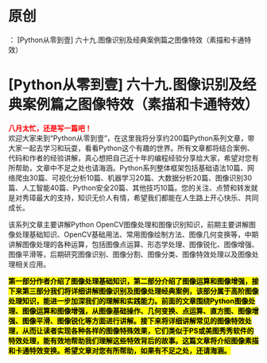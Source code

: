 # 原创
：  [Python从零到壹] 六十九.图像识别及经典案例篇之图像特效（素描和卡通特效）

# [Python从零到壹] 六十九.图像识别及经典案例篇之图像特效（素描和卡通特效）

<font color="red">**八月太忙，还是写一篇吧！**</font><br/> 欢迎大家来到“Python从零到壹”，在这里我将分享约200篇Python系列文章，带大家一起去学习和玩耍，看看Python这个有趣的世界。所有文章都将结合案例、代码和作者的经验讲解，真心想把自己近十年的编程经验分享给大家，希望对您有所帮助，文章中不足之处也请海涵。Python系列整体框架包括基础语法10篇、网络爬虫30篇、可视化分析10篇、机器学习20篇、大数据分析20篇、图像识别30篇、人工智能40篇、Python安全20篇、其他技巧10篇。您的关注、点赞和转发就是对秀璋最大的支持，知识无价人有情，希望我们都能在人生路上开心快乐、共同成长。

该系列文章主要讲解Python OpenCV图像处理和图像识别知识，前期主要讲解图像处理基础知识、OpenCV基础用法、常用图像绘制方法、图像几何变换等，中期讲解图像处理的各种运算，包括图像点运算、形态学处理、图像锐化、图像增强、图像平滑等，后期研究图像识别、图像分割、图像分类、图像特效处理以及图像处理相关应用。

<mark>**第一部分作者介绍了图像处理基础知识，第二部分介绍了图像运算和图像增强，接下来第三部分我们将详细讲解图像识别及图像处理经典案例，该部分属于高阶图像处理知识，能进一步加深我们的理解和实践能力。前面的文章围绕Python图像处理、图像运算和图像增强，从图像基础操作、几何变换、点运算、直方图、图像增强、图像平滑、图像锐化等方面进行讲解。接下来将详细讲解常见的图像特效处理，从而让读者实现各种各样的图像特殊效果，它们类似于PS或美图秀秀软件的特效处理，能有效地帮助我们理解这些特效背后的故事。这篇文章将介绍图像素描和卡通特效变换。希望文章对您有所帮助，如果有不足之处，还请海涵。**</mark>
